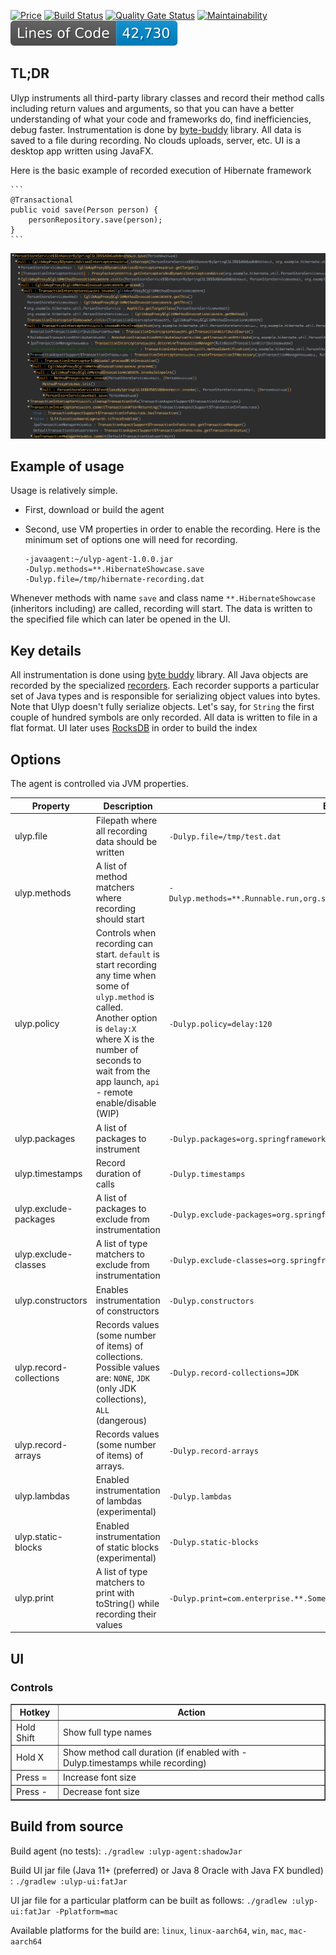 [![Price](https://img.shields.io/badge/price-FREE-0098f7.svg)](https://github.com/0xaa4eb/ulyp/blob/master/LICENSE)
[![Build Status](https://circleci.com/gh/0xaa4eb/ulyp/tree/master.svg?style=svg)](https://circleci.com/gh/0xaa4eb/ulyp/tree/master)
[![Quality Gate Status](https://sonarcloud.io/api/project_badges/measure?project=0xaa4eb_ulyp&metric=alert_status)](https://sonarcloud.io/dashboard?id=0xaa4eb_ulyp)
[![Maintainability](https://api.codeclimate.com/v1/badges/e76192efb9583aca1170/maintainability)](https://codeclimate.com/github/0xaa4eb/ulyp/maintainability)
![lines of code](https://raw.githubusercontent.com/0xaa4eb/ulyp/project-badges/loc-badge.svg)

## TL;DR

Ulyp instruments all third-party library classes and record their method calls including return values and 
arguments, so that you can have a better understanding of what your code and frameworks do, find inefficiencies, debug faster. Instrumentation is done by [byte-buddy](https://github.com/raphw/byte-buddy) library. 
All data is saved to a file during recording. No clouds uploads, server, etc. UI is a desktop app written using JavaFX.

Here is the basic example of recorded execution of Hibernate framework

    ```
    @Transactional
    public void save(Person person) {
        personRepository.save(person);
    }
    ```

![Hibernate call recorded](https://github.com/0xaa4eb/ulyp/blob/master/images/hibernate.png)

## Example of usage

Usage is relatively simple.

* First, download or build the agent
* Second, use VM properties in order to enable the recording. Here is the minimum set of options one will need for recording.
    
    
    ```
    -javaagent:~/ulyp-agent-1.0.0.jar
    -Dulyp.methods=**.HibernateShowcase.save
    -Dulyp.file=/tmp/hibernate-recording.dat
    ```
    
    
Whenever methods with name `save` and class name `**.HibernateShowcase` (inheritors including) are called, recording will start. 
The data is written to the specified file which can later be opened in the UI.

## Key details

All instrumentation is done using [byte buddy](https://github.com/raphw/byte-buddy) library. All Java objects are recorded by the specialized [recorders](https://github.com/0xaa4eb/ulyp/tree/master/ulyp-common/src/main/java/com/ulyp/core/recorders). 
Each recorder supports a particular set of Java types and is responsible for serializing object values into bytes. 
Note that Ulyp doesn't fully serialize objects. Let's say, for `String` the first couple of hundred symbols are only recorded. 
All data is written to file in a flat format. 
UI later uses [RocksDB](https://github.com/facebook/rocksdb) in order to build the index

## Options

The agent is controlled via JVM properties.

| Property                | Description                                                                                                                                                                                                                                       | Example                                                                          | Default      |
|-------------------------|---------------------------------------------------------------------------------------------------------------------------------------------------------------------------------------------------------------------------------------------------|----------------------------------------------------------------------------------|--------------|
| ulyp.file               | Filepath where all recording data should be written                                                                                                                                                                                               | `-Dulyp.file=/tmp/test.dat`                                                      | -            |
| ulyp.methods            | A list of method matchers where recording should start                                                                                                                                                                                            | `-Dulyp.methods=**.Runnable.run,org.springframework.**.TransactionInterceptor.*` | Main method  |
| ulyp.policy             | Controls when recording can start. `default` is start recording any time when some of `ulyp.method` is called.<br/> Another option is `delay:X` where X is the number of seconds to wait from the app launch, `api` - remote enable/disable (WIP) | `-Dulyp.policy=delay:120`                                                        | `default`    |
| ulyp.packages           | A list of packages to instrument                                                                                                                                                                                                                  | `-Dulyp.packages=org.springframework,io.grpc`                                    | All packages |
| ulyp.timestamps         | Record duration of calls                                                                                                                                                                                                                          | `-Dulyp.timestamps`                                                              | Disabled     |
| ulyp.exclude-packages   | A list of packages to exclude from instrumentation                                                                                                                                                                                                | `-Dulyp.exclude-packages=org.springframework`                                    | -            |
| ulyp.exclude-classes    | A list of type matchers to exclude from instrumentation                                                                                                                                                                                           | `-Dulyp.exclude-classes=org.springframework.**.Interceptor`                      | -            |
| ulyp.constructors       | Enables instrumentation of constructors                                                                                                                                                                                                           | `-Dulyp.constructors`                                                            | Disabled     |
| ulyp.record-collections | Records values (some number of items) of collections. Possible values are: `NONE`, `JDK` (only JDK collections), `ALL` (dangerous)                                                                                                                | `-Dulyp.record-collections=JDK`                                                  | `NONE`       |
| ulyp.record-arrays      | Records values (some number of items) of arrays.                                                                                                                                                                                                  | `-Dulyp.record-arrays`                                                           | Disabled     |
| ulyp.lambdas            | Enabled instrumentation of lambdas (experimental)                                                                                                                                                                                                 | `-Dulyp.lambdas`                                                                 | Disabled     |
| ulyp.static-blocks      | Enabled instrumentation of static blocks (experimental)                                                                                                                                                                                           | `-Dulyp.static-blocks`                                                           | Disabled     |
| ulyp.print              | A list of type matchers to print with toString() while recording their values                                                                                                                                                                     | `-Dulyp.print=com.enterprise.**.SomeEntity`                                      | -            |

## UI

### Controls

<table border="1">
<tr>
		<th>Hotkey</th>
		<th>Action</th>
</tr>
<tr><td>Hold Shift</td><td>Show full type names</td></tr>
<tr><td>Hold X</td><td>Show method call duration (if enabled with -Dulyp.timestamps while recording)</td></tr>
<tr><td>Press =</td><td>Increase font size</td></tr>
<tr><td>Press -</td><td>Decrease font size</td></tr>
</table>

## Build from source

Build agent (no tests):
`./gradlew :ulyp-agent:shadowJar`

Build UI jar file (Java 11+ (preferred) or Java 8 Oracle with Java FX bundled) :
`./gradlew :ulyp-ui:fatJar`

UI jar file for a particular platform can be built as follows:
`./gradlew :ulyp-ui:fatJar -Pplatform=mac`

Available platforms for the build are: `linux`, `linux-aarch64`, `win`, `mac`, `mac-aarch64`